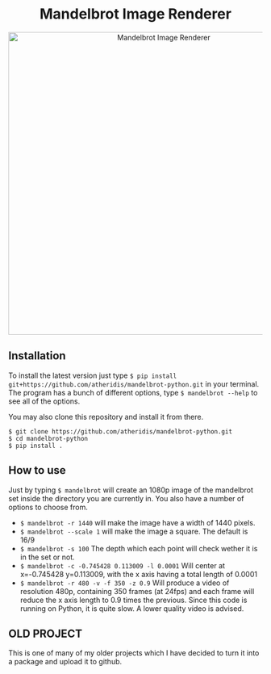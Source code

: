 <h1 align="center">Mandelbrot Image Renderer</h1>

<p align="center">
    <img width="600"
        alt="Mandelbrot Image Renderer"
        src="https://imgur.com/M4IIXNp.png">
</p>

## Installation

To install the latest version just type `$ pip install git+https://github.com/atheridis/mandelbrot-python.git`
in your terminal. The program has a bunch of different options, type `$ mandelbrot --help`
to see all of the options.

You may also clone this repository and install it from there.
```
$ git clone https://github.com/atheridis/mandelbrot-python.git
$ cd mandelbrot-python
$ pip install .
```

## How to use

Just by typing `$ mandelbrot` will create an 1080p image of the mandelbrot set inside
the directory you are currently in. You also have a number of options to choose from.

* `$ mandelbrot -r 1440` will make the image have a width of 1440 pixels.
* `$ mandelbrot --scale 1` will make the image a square. The default is 16/9
* `$ mandelbrot -s 100` The depth which each point will check wether it is in the set or not.
* `$ mandelbrot -c -0.745428 0.113009 -l 0.0001` Will center at x=-0.745428 y=0.113009, with the x axis having a total length of 0.0001
* `$ mandelbrot -r 480 -v -f 350 -z 0.9` Will produce a video of resolution 480p, containing 350 frames (at 24fps) and each frame will reduce the x axis length to 0.9 times the previous. Since this code is running on Python, it is quite slow. A lower quality video is advised.


## OLD PROJECT

This is one of many of my older projects which I have decided to turn it into a package and upload it to github.


